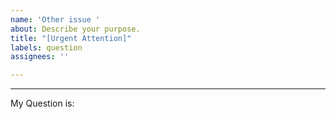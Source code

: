 ```yaml
---
name: 'Other issue '
about: Describe your purpose.
title: "[Urgent Attention]"
labels: question
assignees: ''

---
```


---
My Question is:
